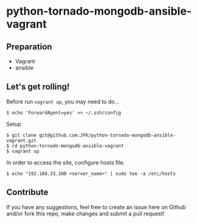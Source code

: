 # python-tornado-mongodb-ansible-vagrant

## Preparation

* Vagrant
* ansible

## Let's get rolling!

Before run ```vagrant up```, you may need to do...

```
$ echo 'ForwardAgent=yes' >> ~/.ssh/config
```

Setup

```
$ git clone git@github.com:JFK/python-tornado-mongodb-ansible-vagrant.git
$ cd python-tornado-mongodb-ansible-vagrant
$ vagrant up
```

In order to access the site, configure hosts file.

```
$ echo "192.168.33.100 <server_name>" | sudo tee -a /etc/hosts
```

## Contribute

If you have any suggestions, feel free to create an issue here on Github and/or fork this repo, make changes and submit a pull request!
